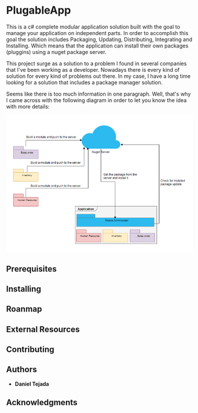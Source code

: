 # PlugableApp

This is a c# complete modular application solution built with the goal to manage your application on independent parts. In order to accomplish this goal the solution includes Packaging, Updating, Distributing, Integrating and Installing. Which means that the application can install their own packages (pluggins) using a nuget package server.

This project surge as a solution to a problem I found in several companies that I've been working as a developer. Nowadays there is every kind of solution for every kind of problems out there. In my case, I have a long time looking for a solution that includes a package manager solution.

Seems like there is too much information in one paragraph. Well, that's why I came across with the following diagram in order to let you know the idea with more details:

![Diagram](Diagram.PNG)

## Prerequisites

## Installing

## Roanmap

## External Resources

## Contributing

## Authors

* **Daniel Tejada**

## Acknowledgments
